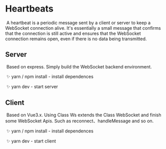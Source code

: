# Heartbeats

​	A heartbeat is a periodic message sent by a client or server to keep a WebSocket connection alive. It's essentially a small message that confirms that the connection is still active and ensures that the WebSocket connection remains open, even if there is no data being transmitted.

## Server

​	Based on express. Simply build the WebSocket backend environment.

​	✨ yarn / npm install - install dependences

​	✨ yarn dev - start server

## Client

​	Based on Vue3.x. Using Class Ws extends the Class WebSocket and finish some WebSocket Apis. Such as reconnect、handleMessage and so on.

​	✨ yarn / npm install - install dependences

​	✨ yarn dev - start client
